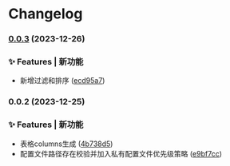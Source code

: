 # Changelog

### [0.0.3](https://github.com/loclink/wm-create/compare/v0.0.2...v0.0.3) (2023-12-26)


### ✨ Features | 新功能

* 新增过滤和排序 ([ecd95a7](https://github.com/loclink/wm-create/commit/ecd95a7732030e9cb58c9f2afbc83561fb06a910))

### 0.0.2 (2023-12-25)


### ✨ Features | 新功能

* 表格columns生成 ([4b738d5](https://github.com/loclink/wm-create/commit/4b738d5a3aa548ac767f514a4e1dcc0ed6fe92f7))
* 配置文件路径存在校验并加入私有配置文件优先级策略 ([e9bf7cc](https://github.com/loclink/wm-create/commit/e9bf7ccde8ca4a4f86c07098c25e01e5b0a59e71))